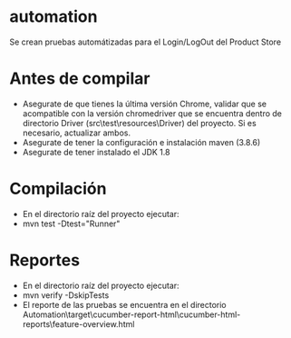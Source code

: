 # automation
Se crean pruebas automátizadas para el Login/LogOut del Product Store

# Antes de compilar
* Asegurate de que tienes la última versión Chrome, validar que se acompatible con la versión chromedriver que se encuentra dentro de directorio Driver (src\test\resources\Driver) del proyecto. Si es necesario, actualizar ambos.
* Asegurate de tener la configuración e instalación maven (3.8.6)
* Asegurate de tener instalado el JDK 1.8

# Compilación
* En el directorio raíz del proyecto ejecutar:
* mvn test -Dtest="Runner"

# Reportes
* En el directorio raíz del proyecto ejecutar:
* mvn verify -DskipTests
* El reporte de las pruebas se encuentra en el directorio Automation\target\cucumber-report-html\cucumber-html-reports\feature-overview.html
